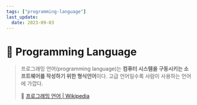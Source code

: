 ```yaml
---
tags: ["programming-language"]
last_update:
  date: 2023-09-03
---
```


# 💬 Programming Language

> 프로그래밍 언어(programming language)는 **컴퓨터 시스템을 구동시키는 소프트웨어를 작성하기 위한 형식언어**이다. 고급 언어일수록 사람이 사용하는 언어에 가깝다.
>
> 🔗 [프로그래밍 언어 | Wikipedia](https://ko.wikipedia.org/wiki/%ED%94%84%EB%A1%9C%EA%B7%B8%EB%9E%98%EB%B0%8D_%EC%96%B8%EC%96%B4)
